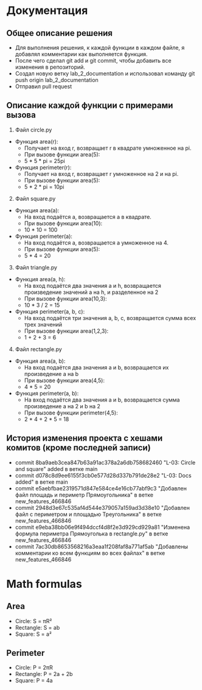 # Документация
## Общее описание решения
- Для выполнения решения, к каждой функции в каждом файле, я добавлял комментарии как выполняется функция.
- После чего сделал git add и git commit, чтобы добавить все изменения в репозиторий.
- Создал новую ветку lab_2_documentation и использовал команду git push origin lab_2_documentation
- Отправил pull request

## Описание каждой функции с примерами вызова
1. Файл circle.py
- Функция area(r):
  - Получает на вход r, возвращает r в квадрате умноженное на pi.
  - При вызове функции area(5):
  - 5 * 5 * pi = 25pi
- Функция perimeter(r):
  - Получает на вход r, возвращает r умноженное на 2 и на pi.
  - При вызове функции area(5):
  - 5 * 2 * pi = 10pi

2. Файл square.py
- Функция area(a):
  - На вход подаётся a, возвращается a в квадрате.
  - При вызове функции area(10):
  - 10 * 10 = 100
- Функция perimeter(a):
  - На вход подаётся a, возвращается a умноженное на 4.
  - При вызове функции area(5):
  - 5 * 4 = 20

3. Файл triangle.py
- Функция area(a, h):
  - На вход подаётся два значения a и h, возвращается произведение значений a на h, и разделенное на 2
  - При вызове функции area(10,3):
  - 10 * 3 / 2 = 15
- Функция perimeter(a, b, c):
  - На вход подаётся три значения a, b, c, возвращается сумма всех трех значений
  - При вызове функции area(1,2,3):
  - 1 + 2 + 3 = 6

4. Файл rectangle.py
- Функция area(a, b):
  - На вход подаётся два значения a и b, возвращается их произведение a на b
  - При вызове функции area(4,5):
  - 4 * 5 = 20
- Функция perimeter(a, b):
  - На вход подаётся два значения a и b, возвращается сумма произведение a на 2 и b на 2
  - При вызове функции perimeter(4,5):
  - 2 * 4 + 2 * 5 = 18

## История изменения проекта с хешами комитов (кроме последней записи)
 - commit 8ba9aeb3cea847b63a91ac378a2a6db758682460  "L-03: Circle and square" added в ветке main
 - commit d078c8d9ee6155f3cb0e577d28d337b791de28e2 "L-03: Docs added" в ветке main
 - commit e5aebfbae2319571d847e584ce4e16cb77abf9c3 "Добавлен файл площадь и периметр Прямоугольника" в ветке new_features_466846
 - commit 2948d3e67c535af4d544e379057a159ad3d38e10 "Добавлен файл с периметром и площадью Треугольника" в ветке new_features_466846
 - commit e9eba38bb06e9f494dccf4d8f2e3d929cd929a81 "Изменена формула периметра Прямоуголька в rectangle.py" в ветке new_features_466846
 - commit 7ac30db8653568216a3eaa1f208faf8a771af5ab "Добавлены комментарии ко всем функциям во всех файлах" в ветке new_features_466846

# Math formulas
## Area
- Circle: S = πR²
- Rectangle: S = ab
- Square: S = a²

## Perimeter
- Circle: P = 2πR
- Rectangle: P = 2a + 2b
- Square: P = 4a

